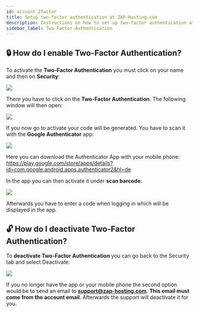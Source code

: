 ```yaml
---
id: account_2factor
title: Setup two-factor authentication at ZAP-Hosting.com
description: Instructions on how to set up two-factor authentication at ZAP-Hosting - ZAP-Hosting.com Documentation
sidebar_label: Two-Factor-Authentication
---
```


## 🔒 How do I enable Two-Factor Authentication?

To activate the **Two-Factor Authentication** you must click on your name and then on **Security**:

![](https://screensaver01.zap-hosting.com/index.php/s/pigFLi84tnx9RbX/preview)

There you have to click on the **Two-Factor Authentication**. The following window will then open:  

![](https://screensaver01.zap-hosting.com/index.php/s/Qi6MCHg83tAm3HD/preview)

If you now go to activate your code will be generated. You have to scan it with the **Google Authenticator** app: 

![](https://screensaver01.zap-hosting.com/index.php/s/ALa5THEwNbfemAA/preview)

Here you can download the Authenticator App with your mobile phone: https://play.google.com/store/apps/details?id=com.google.android.apps.authenticator2&hl=de

In the app you can then activate it under **scan barcode**: 

![](https://screensaver01.zap-hosting.com/index.php/s/qz2E7N6BNPZxBKj/preview)

Afterwards you have to enter a code when logging in which will be displayed in the app.

## 🔓 How do I deactivate Two-Factor Authentication?

To **deactivate Two-Factor Authentication** you can go back to the Security tab and select Deactivate: 

![](https://screensaver01.zap-hosting.com/index.php/s/g5JRY4X58RdYHYc/preview)

If you no longer have the app or your mobile phone the second option would be to send an email to **support@zap-hosting.com**. **This email must come from the account email**. Afterwards the support will deactivate it for you.






